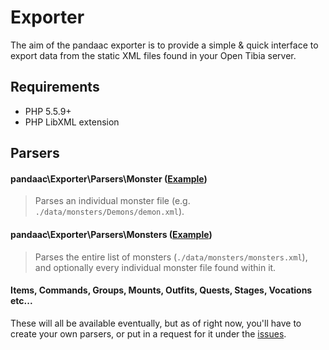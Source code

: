 # Exporter
The aim of the pandaac exporter is to provide a simple & quick interface to export data from the static XML files found in your Open Tibia server.

## Requirements
* PHP 5.5.9+
* PHP LibXML extension

## Parsers
#### pandaac\Exporter\Parsers\Monster ([Example](https://github.com/pandaac/exporter/wiki/Example:-Individual-monster-(e.g.-demon.xml)))

> Parses an individual monster file (e.g. `./data/monsters/Demons/demon.xml`).

#### pandaac\Exporter\Parsers\Monsters ([Example](https://github.com/pandaac/exporter/wiki/Example:-Monster-list-(monsters.xml)))

> Parses the entire list of monsters (`./data/monsters/monsters.xml`), and optionally every individual monster file found within it.

#### Items, Commands, Groups, Mounts, Outfits, Quests, Stages, Vocations etc...
These will all be available eventually, but as of right now, you'll have to create your own parsers, or put in a request for it under the [issues](https://github.com/pandaac/exporter/issues).
